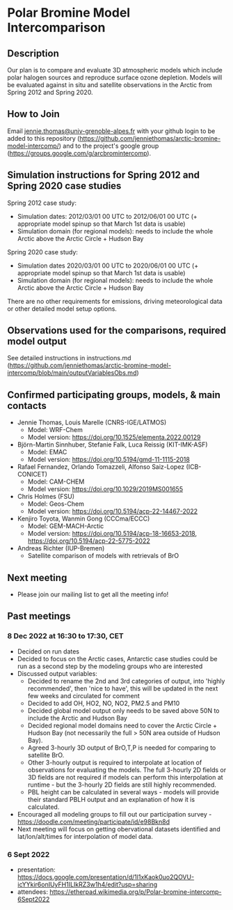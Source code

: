 # Polar Bromine Model Intercomparison

## Description 
Our plan is to compare and evaluate 3D atmospheric models which include polar halogen sources and reproduce surface ozone depletion. Models will be evaluated against in situ and satellite observations in the Arctic from Spring 2012 and Spring 2020.

## How to Join
Email jennie.thomas@univ-grenoble-alpes.fr with your github login to be added to this repository (https://github.com/jenniethomas/arctic-bromine-model-intercomp/) and to the project's google group (https://groups.google.com/g/arcbromintercomp).

## Simulation instructions for Spring 2012 and Spring 2020 case studies
Spring 2012 case study:
- Simulation dates: 2012/03/01 00 UTC to 2012/06/01 00 UTC (+ appropriate model spinup so that March 1st data is usable)
- Simulation domain (for regional models): needs to include the whole Arctic above the Arctic Circle + Hudson Bay

Spring 2020 case study:
- Simulation dates 2020/03/01 00 UTC to 2020/06/01 00 UTC (+ appropriate model spinup so that March 1st data is usable)
- Simulation domain (for regional models): needs to include the whole Arctic above the Arctic Circle + Hudson Bay

There are no other requirements for emissions, driving meteorological data or other detailed model setup options.

## Observations used for the comparisons, required model output
See detailed  instructions in instructions.md (https://github.com/jenniethomas/arctic-bromine-model-intercomp/blob/main/outputVariablesObs.md)

## Confirmed participating groups, models, & main contacts
- Jennie Thomas, Louis Marelle (CNRS-IGE/LATMOS)
  - Model: WRF-Chem
  - Model version: https://doi.org/10.1525/elementa.2022.00129
- Björn-Martin Sinnhuber, Stefanie Falk, Luca Reissig (KIT-IMK-ASF)
  - Model: EMAC
  - Model version: https://doi.org/10.5194/gmd-11-1115-2018
- Rafael Fernandez, Orlando Tomazzeli, Alfonso Saiz-Lopez (ICB-CONICET)
  - Model: CAM-CHEM
  - Model version: https://doi.org/10.1029/2019MS001655
- Chris Holmes (FSU)
  - Model: Geos-Chem
  - Model version: https://doi.org/10.5194/acp-22-14467-2022
- Kenjiro Toyota, Wanmin Gong (CCCma/ECCC)
  - Model: GEM-MACH-Arctic
  - Model version: https://doi.org/10.5194/acp-18-16653-2018, https://doi.org/10.5194/acp-22-5775-2022 
- Andreas Richter (IUP-Bremen)
  - Satellite comparison of models with retrievals of BrO

## Next meeting
- Please join our mailing list to get all the meeting info!

## Past meetings
### 8 Dec 2022 at 16:30 to 17:30, CET
- Decided on run dates 
- Decided to focus on the Arctic cases, Antarctic case studies could be run as a second step by the modeling groups who are interested
- Discussed output variables:
  - Decided to rename the 2nd and 3rd categories of output, into 'highly recommended', then 'nice to have', this will be updated in the next few weeks and circulated for comment
  - Decided to add OH, HO2, NO, NO2, PM2.5 and PM10
  - Decided global model output only needs to be saved above 50N to include the Arctic and Hudson Bay 
  - Decided regional model domains need to cover the Arctic Circle + Hudson Bay (not necessarily the full > 50N area outside of Hudson Bay).
  - Agreed 3-hourly 3D output of BrO,T,P is needed for comparing to satellite BrO.
  - Other 3-hourly output is required to interpolate at location of observations for evaluating the models. The full 3-hourly 2D fields or 3D fields are not required if models can perform this interpolation at runtime - but the 3-hourly 2D fields are still highly recommended.
  - PBL height can be calculated in several ways - models will provide their standard PBLH output and an explanation of how it is calculated.
- Encouraged all modeling groups to fill out our participation survey - https://doodle.com/meeting/participate/id/e98Bkn8d
- Next meeting will focus on getting obervational datasets identified and lat/lon/alt/times for interpolation of model data.


### 6 Sept 2022
- presentation: https://docs.google.com/presentation/d/1l1xKaok0uo2QOVU-icYYkir6onIUyFH1ILIkRZ3w1h4/edit?usp=sharing 
- attendees: https://etherpad.wikimedia.org/p/Polar-bromine-intercomp-6Sept2022
